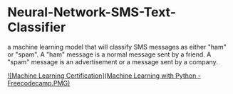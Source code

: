# Neural-Network-SMS-Text-Classifier
a machine learning model that will classify SMS messages as either "ham" or "spam". A "ham" message is a normal message sent by a friend. A "spam" message is an advertisement or a message sent by a company.

[![Machine Learning Certification](Machine Learning with Python -Freecodecamp.PMG)](https://freecodecamp.org/certification/HAQ-NAWAZ-MALIK/machine-learning-with-python-v7)
